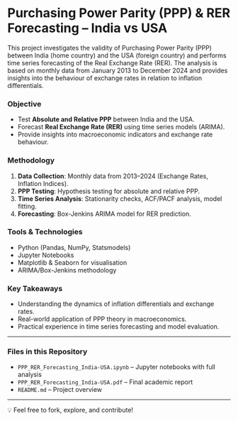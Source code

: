 # Purchasing Power Parity (PPP) & RER Forecasting – India vs USA

This project investigates the validity of Purchasing Power Parity (PPP) between India (home country) and the USA (foreign country) and performs time series forecasting of the Real Exchange Rate (RER). The analysis is based on monthly data from January 2013 to December 2024 and provides insights into the behaviour of exchange rates in relation to inflation differentials.

### Objective
- Test **Absolute and Relative PPP** between India and the USA.
- Forecast **Real Exchange Rate (RER)** using time series models (ARIMA).
- Provide insights into macroeconomic indicators and exchange rate behaviour.

### Methodology
1. **Data Collection**: Monthly data from 2013–2024 (Exchange Rates, Inflation Indices).
2. **PPP Testing**: Hypothesis testing for absolute and relative PPP.
3. **Time Series Analysis**: Stationarity checks, ACF/PACF analysis, model fitting.
4. **Forecasting**: Box-Jenkins ARIMA model for RER prediction.

### Tools & Technologies
- Python (Pandas, NumPy, Statsmodels)
- Jupyter Notebooks
- Matplotlib & Seaborn for visualisation
- ARIMA/Box-Jenkins methodology

### Key Takeaways
- Understanding the dynamics of inflation differentials and exchange rates.
- Real-world application of PPP theory in macroeconomics.
- Practical experience in time series forecasting and model evaluation.

---

### Files in this Repository
- `PPP_RER_Forecasting_India-USA.ipynb` – Jupyter notebooks with full analysis
- `PPP_RER_Forecasting_India-USA.pdf` – Final academic report
- `README.md` – Project overview

---

💡 Feel free to fork, explore, and contribute!

